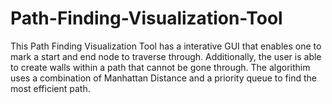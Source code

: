 # Path-Finding-Visualization-Tool

This Path Finding Visualization Tool has a interative GUI that enables one to mark a start and end node to traverse through. Additionally, the user is able to create walls within a path that cannot be gone through. The algorithim uses a combination of Manhattan Distance and a priority queue to find the most efficient path.
